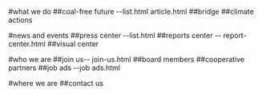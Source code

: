 

#what we do
##coal-free future --list.html article.html
##bridge
##climate actions


#news and events
##press center --list.html
##reports center -- report-center.html
##visual center

#who we are
##join us-- join-us.html
##board members
##cooperative partners
##job ads --job ads.html


#where we are
##contact us